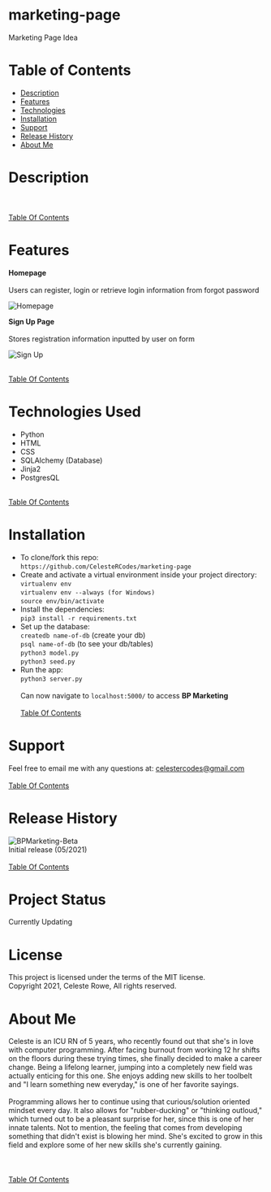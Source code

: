 # marketing-page
Marketing Page Idea

# <a name="table-contents">
# Table of Contents
* [Description](#description)
* [Features](#features)
* [Technologies](#tech)
* [Installation](#install)
* [Support](#support)
* [Release History](#release-history)
* [About Me](#about-me)


# <a name="description">
# Description

</a><br><br>
[Table Of Contents](#table-contents)


# <a name="feautures">
# Features

**Homepage** <br><br>
Users can register, login or retrieve login information from forgot password 


![Homepage]()   

**Sign Up Page** <br><br>
Stores registration information inputted by user on form 
 

![Sign Up]() 

</a><br>
[Table Of Contents](#table-contents)

# <a name="tech">
# Technologies Used
* Python
* HTML
* CSS
* SQLAlchemy (Database)
* Jinja2
* PostgresQL

</a><br>
[Table Of Contents](#table-contents)

# <a name="install">
# Installation
   * To clone/fork this repo: <br>
    `https://github.com/CelesteRCodes/marketing-page`
* Create and activate a virtual environment inside your project directory: <br>
        `virtualenv env` <br>
        `virtualenv env --always (for Windows)`<br>
        `source env/bin/activate`
* Install the dependencies: <br>
        `pip3 install -r requirements.txt`
* Set up the database: <br>
        `createdb name-of-db` (create your db)<br>
        `psql name-of-db` (to see your db/tables)<br>
        `python3 model.py` <br>
        `python3 seed.py`
* Run the app: <br>
        `python3 server.py`
        <br><br>
Can now navigate to `localhost:5000/` to access <strong>BP Marketing</strong>
</a><br><br>
[Table Of Contents](#table-contents)

# <a name="support"> 
# Support
Feel free to email me with any questions at: celestercodes@gmail.com 
</a><br><br>
[Table Of Contents](#table-contents)


# <a name="release-history">
# Release History
![BPMarketing-Beta](https://img.shields.io/badge/BPMarketing-0.1.0-red.svg) 
<br>
Initial release (05/2021)
</a><br><br>
[Table Of Contents](#table-contents)


# Project Status
Currently Updating

# License
This project is licensed under the terms of the MIT license. <br>
Copyright 2021, Celeste Rowe, All rights reserved.


# <a name="about-me">
# About Me
Celeste is an ICU RN of 5 years, who recently found out that she's in love with computer programming. After facing burnout from working 12 hr shifts on the floors during these trying times, she finally decided to make a career change. Being a lifelong learner, jumping into a completely new field was actually enticing for this one. She enjoys adding new skills to her toolbelt and "I learn something new everyday," is one of her favorite sayings. <br><br>
Programming allows her to continue using that curious/solution oriented mindset every day. It also allows for "rubber-ducking" or "thinking outloud," which turned out to be a pleasant surprise for her, since this is one of her innate talents. Not to mention, the feeling that comes from developing something that didn't exist is blowing her mind. She's excited to grow in this field and explore some of her new skills she's currently gaining. <br><br>
</a> <br><br>
[Table Of Contents](#table-contents) 
